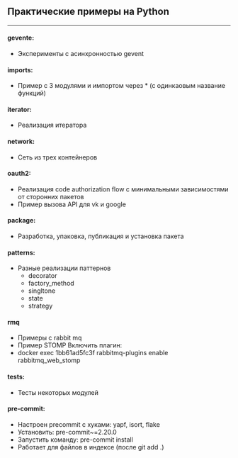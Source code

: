 ## Практические примеры на Python
***
#### gevente:
- Эксперименты с асинхронностью gevent
#### imports:
- Пример с 3 модулями и импортом через * (с одинкаовым название функций)
#### iterator:
- Реализация итератора
#### network:
- Сеть из трех контейнеров
#### oauth2:
- Реализация code authorization flow с минимальными зависимостями от сторонних пакетов
- Пример вызова API для vk и google
#### package:
- Разработка, упаковка, публикация и установка пакета
#### patterns:
- Разные реализации паттернов
  - decorator
  - factory_method
  - singltone
  - state
  - strategy
#### rmq
- Примеры с rabbit mq
- Пример STOMP 
Включить плагин:
- docker exec 1bb61ad5fc3f rabbitmq-plugins enable rabbitmq_web_stomp

#### tests:
- Тесты некоторых модулей
#### pre-commit:
- Настроен precommit c хуками: yapf, isort, flake
- Установить: pre-commit~=2.20.0
- Запустить команду: pre-commit install
- Работает для файлов в индексе (после git add .)
